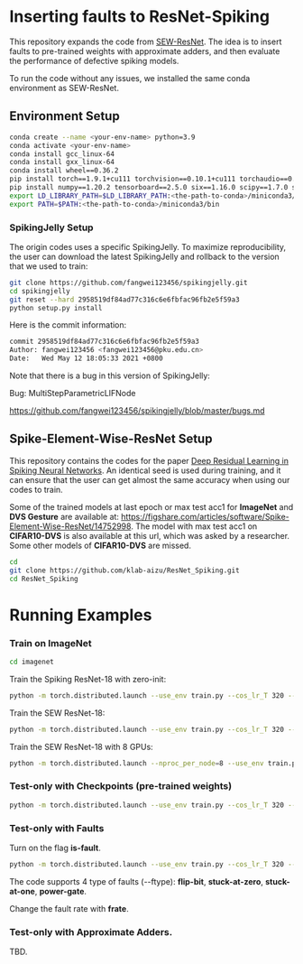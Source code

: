 # Inserting faults to ResNet-Spiking

This repository expands the code from [SEW-ResNet](https://github.com/fangwei123456/Spike-Element-Wise-ResNet). The idea is to insert faults to pre-trained weights with approximate adders, and then evaluate the performance of defective spiking models.

To run the code without any issues, we installed the same conda environment as SEW-ResNet.

## Environment Setup

```bash
conda create --name <your-env-name> python=3.9
conda activate <your-env-name>
conda install gcc_linux-64
conda install gxx_linux-64
conda install wheel==0.36.2
pip install torch==1.9.1+cu111 torchvision==0.10.1+cu111 torchaudio==0.9.1 -f https://download.pytorch.org/whl/torch_stable.html
pip install numpy==1.20.2 tensorboard==2.5.0 six==1.16.0 scipy==1.7.0 setuptools==57.0.0 tqdm==4.61.1 matplotlib==3.4.2 ninja==1.10.2 protobuf==3.8.0 pillow==8.2.0 cython binary_fractions
export LD_LIBRARY_PATH=$LD_LIBRARY_PATH:<the-path-to-conda>/miniconda3/lib
export PATH=$PATH:<the-path-to-conda>/miniconda3/bin
```
### SpikingJelly Setup
The origin codes uses a specific SpikingJelly. To maximize reproducibility, the user can download the latest SpikingJelly and rollback to the version that we used to train:

```bash
git clone https://github.com/fangwei123456/spikingjelly.git
cd spikingjelly
git reset --hard 2958519df84ad77c316c6e6fbfac96fb2e5f59a3
python setup.py install
```

Here is the commit information:

```bash
commit 2958519df84ad77c316c6e6fbfac96fb2e5f59a3
Author: fangwei123456 <fangwei123456@pku.edu.cn>
Date:   Wed May 12 18:05:33 2021 +0800
```

Note that there is a bug in this version of SpikingJelly:

Bug: MultiStepParametricLIFNode

https://github.com/fangwei123456/spikingjelly/blob/master/bugs.md

## Spike-Element-Wise-ResNet Setup

This repository contains the codes for the paper [Deep Residual Learning in Spiking Neural Networks](https://arxiv.org/abs/2102.04159). An identical seed is used during training, and it can ensure that the user can get almost the same accuracy when using our codes to train. 

Some of the trained models at last epoch or max test acc1 for **ImageNet** and **DVS Gesture** are available at: https://figshare.com/articles/software/Spike-Element-Wise-ResNet/14752998. The model with max test acc1 on **CIFAR10-DVS** is also available at this url, which was asked by a researcher. Some other models of **CIFAR10-DVS** are missed.

```bash
cd 
git clone https://github.com/klab-aizu/ResNet_Spiking.git
cd ResNet_Spiking
```
# Running Examples

### Train on ImageNet

```bash
cd imagenet
```

Train the Spiking ResNet-18 with zero-init:

```bash
python -m torch.distributed.launch --use_env train.py --cos_lr_T 320 --model spiking_resnet18 -b 32 --output-dir ./logs --tb --print-freq 4096 --amp --cache-dataset --T 4 --lr 0.1 --epoch 320 --data-path /home/data/ImageNet --device cuda:0 --zero_init_residual
```

Train the SEW ResNet-18:

```bash
python -m torch.distributed.launch --use_env train.py --cos_lr_T 320 --model sew_resnet18 -b 32 --output-dir ./logs --tb --print-freq 4096 --amp --cache-dataset --connect_f ADD --T 4 --lr 0.1 --epoch 320 --data-path /home/data/ImageNet --device cuda:0
```

Train the SEW ResNet-18 with 8 GPUs:

```bash
python -m torch.distributed.launch --nproc_per_node=8 --use_env train.py --cos_lr_T 320 --model sew_resnet18 -b 32 --output-dir ./logs --tb --print-freq 4096 --amp --cache-dataset --connect_f ADD --T 4 --lr 0.1 --epoch 320 --data-path /home/data/ImageNet
```

### Test-only with Checkpoints (pre-trained weights)

```bash
python -m torch.distributed.launch --use_env train.py --cos_lr_T 320 --model spiking_resnet18 -b 32 --output-dir ./logs --tb --print-freq 4096 --amp --cache-dataset --T 4 --lr 0.1 --epoch 320 --data-path /home/data/ImageNet --device cuda:0 --zero_init_residual --resume /home/data/checkpoint-imagenet/sew18_checkpoint_319.pth --test-only
```
### Test-only with Faults

Turn on the flag **is-fault**.

```bash
python -m torch.distributed.launch --use_env train.py --cos_lr_T 320 --model spiking_resnet18 -b 32 --output-dir ./logs --tb --print-freq 4096 --amp --cache-dataset --T 4 --lr 0.1 --epoch 320 --data-path /home/data/ImageNet --device cuda:0 --zero_init_residual --resume /home/data/checkpoint-imagenet/sew18_checkpoint_319.pth --test-only --is-fault True --ftype flip-bit --frate 0.01
```

The code supports 4 type of faults (--ftype): **flip-bit**, **stuck-at-zero**, **stuck-at-one**, **power-gate**.

Change the fault rate with **frate**.

### Test-only with Approximate Adders.

TBD.

